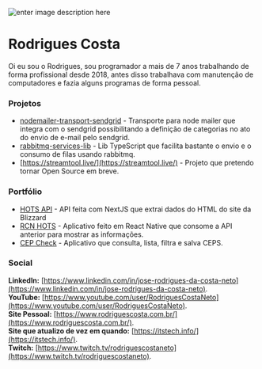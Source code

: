 ![enter image description here](https://res.cloudinary.com/rodriguescosta/image/upload/v1594269296/readme_logos/header-github_npqcdy.jpg)

# Rodrigues Costa

Oi eu sou o Rodrigues, sou programador a mais de 7 anos trabalhando de forma profissional desde 2018, antes disso trabalhava com manutenção de computadores e fazia alguns programas de forma pessoal.

### Projetos

 - [nodemailer-transport-sendgrid](https://github.com/RodriguesCosta/nodemailer-transport-sendgrid) - Transporte para node mailer que integra com o sendgrid possibilitando a definição de categorias no ato do envio de e-mail pelo sendgrid.
 - [rabbitmq-services-lib](https://github.com/RodriguesCosta/rabbitmq-services-lib) - Lib TypeScript que facilita bastante o envio e o consumo de filas usando rabbitmq.
 - [https://streamtool.live/](https://streamtool.live/) - Projeto que pretendo tornar Open Source em breve.

### Portfólio

 - [HOTS API](https://github.com/RodriguesCosta/hots-api) - API feita com NextJS que extrai dados do HTML do site da Blizzard
 - [RCN HOTS](https://github.com/RodriguesCosta/rcnhots) - Aplicativo feito em React Native que consome a API anterior para mostrar as informações.
 - [CEP Check](https://github.com/RodriguesCosta/cep-check) - Aplicativo que consulta, lista, filtra e salva CEPS.

### Social

**LinkedIn:** [https://www.linkedin.com/in/jose-rodrigues-da-costa-neto](https://www.linkedin.com/in/jose-rodrigues-da-costa-neto).   
**YouTube:** [https://www.youtube.com/user/RodriguesCostaNeto](https://www.youtube.com/user/RodriguesCostaNeto).   
**Site Pessoal:** [https://www.rodriguescosta.com.br/](https://www.rodriguescosta.com.br/).   
**Site que atualizo de vez em quando:** [https://itstech.info/](https://itstech.info/).   
**Twitch:** [https://www.twitch.tv/rodriguescostaneto](https://www.twitch.tv/rodriguescostaneto).   
